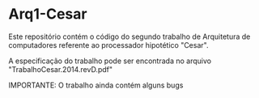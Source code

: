 Arq1-Cesar
==========

Este repositório contém o código do segundo trabalho de Arquitetura de computadores referente ao processador hipotético "Cesar".

A especificação do trabalho pode ser encontrada no arquivo "TrabalhoCesar.2014.revD.pdf"

IMPORTANTE: O trabalho ainda contém alguns bugs
